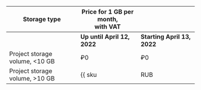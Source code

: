 | Storage type| Price for 1 GB per month, </br>with VAT | | 
| ----- | ----- | --- |
| | **Up until April 12, 2022** | **Starting  April 13, 2022** |
| Project storage volume,  <10 GB | ₽0 | ₽0 |
| Project storage volume,  >10 GB | {{ sku|RUB|nbs.network-nvme.allocated|month|string }} | ₽11.91 |